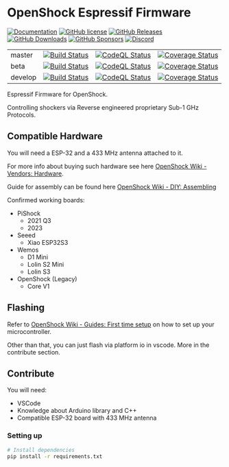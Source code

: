 # OpenShock Espressif Firmware

[![Documentation](https://img.shields.io/badge/docs-mkdocs-blue.svg)](https://openshock.org)
[![GitHub license](https://img.shields.io/github/license/openshock/firmware.svg)](https://raw.githubusercontent.com/openshock/firmware/master/LICENSE)
[![GitHub Releases](https://img.shields.io/github/release/openshock/firmware.svg)](https://github.com/openshock/firmware/releases)
[![GitHub Downloads](https://img.shields.io/github/downloads/openshock/firmware/total)](https://github.com/openshock/firmware/releases)
[![GitHub Sponsors](https://img.shields.io/badge/GitHub-Sponsors-ff69b4)](https://github.com/sponsors/openshock)
[![Discord](https://img.shields.io/discord/1078124408775901204)](https://discord.gg/openshock)

<table>
  <tr>
    <td>master</td>
    <td><a href="https://github.com/OpenShock/Firmware/actions/workflows/ci-build.yml"><img src="https://github.com/OpenShock/Firmware/actions/workflows/ci-build.yml/badge.svg?branch=master" alt="Build Status" /></a></td>
    <td><a href="https://github.com/OpenShock/Firmware/actions/workflows/codeql.yml"><img src="https://github.com/OpenShock/Firmware/actions/workflows/codeql.yml/badge.svg?branch=master" alt="CodeQL Status" /></a></td>
    <td><a href="https://coveralls.io/github/openshock/firmware?branch=master"><img src="https://coveralls.io/repos/github/openshock/firmware/badge.svg?branch=master" alt="Coverage Status" /></a></td>
  </tr>
  <tr>
    <td>beta</td>
    <td><a href="https://github.com/OpenShock/Firmware/actions/workflows/ci-build.yml"><img src="https://github.com/OpenShock/Firmware/actions/workflows/ci-build.yml/badge.svg?branch=beta" alt="Build Status" /></a></td>
    <td><a href="https://github.com/OpenShock/Firmware/actions/workflows/codeql.yml"><img src="https://github.com/OpenShock/Firmware/actions/workflows/codeql.yml/badge.svg?branch=beta" alt="CodeQL Status" /></a></td>
    <td><a href="https://coveralls.io/github/openshock/firmware?branch=master"><img src="https://coveralls.io/repos/github/openshock/firmware/badge.svg?branch=beta" alt="Coverage Status" /></a></td>
  </tr>
  <tr>
    <td>develop</td>
    <td><a href="https://github.com/OpenShock/Firmware/actions/workflows/ci-build.yml"><img src="https://github.com/OpenShock/Firmware/actions/workflows/ci-build.yml/badge.svg?branch=develop" alt="Build Status" /></a></td>
    <td><a href="https://github.com/OpenShock/Firmware/actions/workflows/codeql.yml"><img src="https://github.com/OpenShock/Firmware/actions/workflows/codeql.yml/badge.svg?branch=develop" alt="CodeQL Status" /></a></td>
    <td><a href="https://coveralls.io/github/openshock/firmware?branch=master"><img src="https://coveralls.io/repos/github/openshock/firmware/badge.svg?branch=develop" alt="Coverage Status" /></a></td>
  </tr>
</table>

Espressif Firmware for OpenShock.

Controlling shockers via Reverse engineered proprietary Sub-1 GHz Protocols.

## Compatible Hardware

You will need a ESP-32 and a 433 MHz antenna attached to it.

For more info about buying such hardware see here [OpenShock Wiki - Vendors: Hardware](https://wiki.openshock.org/vendors/hardware/).

Guide for assembly can be found here [OpenShock Wiki - DIY: Assembling](https://wiki.openshock.org/diy/assembling/)

Confirmed working boards:

- PiShock
  - 2021 Q3
  - 2023
- Seeed
  - Xiao ESP32S3
- Wemos
  - D1 Mini
  - Lolin S2 Mini
  - Lolin S3
- OpenShock (Legacy)
  - Core V1

## Flashing

Refer to [OpenShock Wiki - Guides: First time setup](https://wiki.openshock.org/guides/openshock-first-setup/) on how to set up your microcontroller.

Other than that, you can just flash via platform io in vscode. More in the contribute section.

## Contribute

You will need:

- VSCode
- Knowledge about Arduino library and C++
- Compatible ESP-32 board with 433 MHz antenna

### Setting up

```bash
# Install dependencies
pip install -r requirements.txt
```
